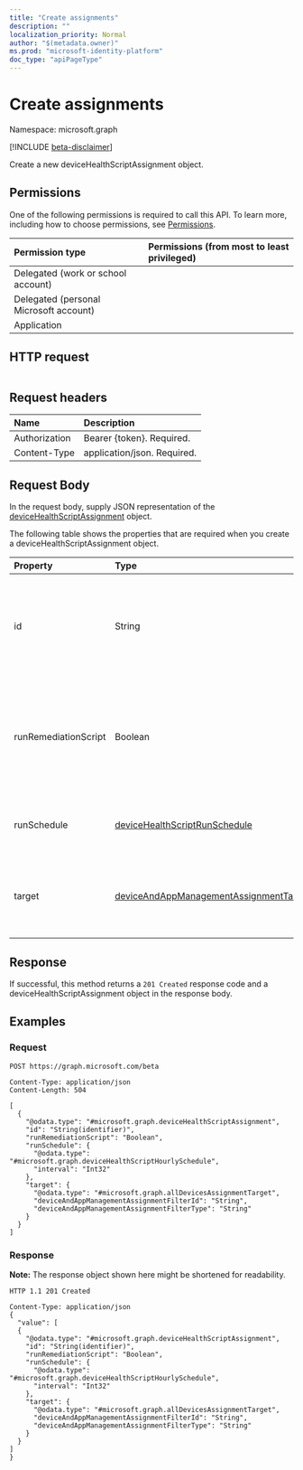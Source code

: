 ```yaml
---
title: "Create assignments"
description: ""
localization_priority: Normal
author: "$(metadata.owner)"
ms.prod: "microsoft-identity-platform"
doc_type: "apiPageType"
---
```


# Create assignments

Namespace: microsoft.graph

[!INCLUDE [beta-disclaimer](../../includes/beta-disclaimer.md)]

Create a new deviceHealthScriptAssignment object.

## Permissions

One of the following permissions is required to call this API. To learn more, including how to choose permissions, see [Permissions](/graph/permissions-reference).

| Permission type                        | Permissions (from most to least privileged) |
| :------------------------------------- | :------------------------------------------ |
| Delegated (work or school account)     |                                             |
| Delegated (personal Microsoft account) |                                             |
| Application                            |                                             |

## HTTP request

<!-- {
  "blockType": "ignored"
}
-->

```http

```

## Request headers

| Name          | Description                 |
| :------------ | :-------------------------- |
| Authorization | Bearer {token}. Required.   |
| Content-Type  | application/json. Required. |

## Request Body

In the request body, supply JSON representation of the [deviceHealthScriptAssignment](../resources/intune-devicehealthscriptassignment.md) object.

<!-- Actions and Functions -->

<!-- CRUD Methods -->

The following table shows the properties that are required when you create a deviceHealthScriptAssignment object.

| Property             | Type                                                                                             | Description                                                                                                |
| :------------------- | :----------------------------------------------------------------------------------------------- | :--------------------------------------------------------------------------------------------------------- |
| id                   | String                                                                                           | Key of the device health script assignment entity. This property is read-only. Read-only.                  |
| runRemediationScript | Boolean                                                                                          | Determine whether we want to run detection script only or run both detection script and remediation script |
| runSchedule          | [deviceHealthScriptRunSchedule](../resources/devicehealthscriptrunschedule.md)                   | Script run schedule for the target group                                                                   |
| target               | [deviceAndAppManagementAssignmentTarget](../resources/deviceandappmanagementassignmenttarget.md) | The Azure Active Directory group we are targeting the script to                                            |

## Response

If successful, this method returns a `201 Created` response code and a deviceHealthScriptAssignment object in the response body.

## Examples

### Request

<!-- {
  "blockType": "request",
  "name": "create_assignments"
}
-->

```http
POST https://graph.microsoft.com/beta

Content-Type: application/json
Content-Length: 504

[
  {
    "@odata.type": "#microsoft.graph.deviceHealthScriptAssignment",
    "id": "String(identifier)",
    "runRemediationScript": "Boolean",
    "runSchedule": {
      "@odata.type": "#microsoft.graph.deviceHealthScriptHourlySchedule",
      "interval": "Int32"
    },
    "target": {
      "@odata.type": "#microsoft.graph.allDevicesAssignmentTarget",
      "deviceAndAppManagementAssignmentFilterId": "String",
      "deviceAndAppManagementAssignmentFilterType": "String"
    }
  }
]

```

### Response

**Note:** The response object shown here might be shortened for readability.

<!-- {
  "blockType": "response",
  "truncated": true,
  "@odata.type": "$(this.ReturnTypeFullName)"
}
-->

```http
HTTP 1.1 201 Created

Content-Type: application/json
{
  "value": [
  {
    "@odata.type": "#microsoft.graph.deviceHealthScriptAssignment",
    "id": "String(identifier)",
    "runRemediationScript": "Boolean",
    "runSchedule": {
      "@odata.type": "#microsoft.graph.deviceHealthScriptHourlySchedule",
      "interval": "Int32"
    },
    "target": {
      "@odata.type": "#microsoft.graph.allDevicesAssignmentTarget",
      "deviceAndAppManagementAssignmentFilterId": "String",
      "deviceAndAppManagementAssignmentFilterType": "String"
    }
  }
]
}

```
